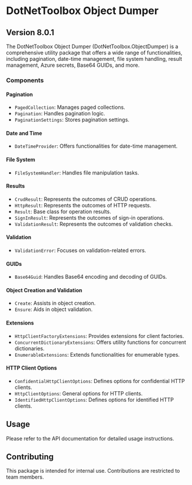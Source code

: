 # DotNetToolbox Object Dumper

## Version 8.0.1

The DotNetToolbox Object Dumper (DotNetToolbox.ObjectDumper) is a comprehensive utility package that offers a wide range of functionalities, including pagination, date-time management, file system handling, result management, Azure secrets, Base64 GUIDs, and more.

### Components

#### Pagination

- `PagedCollection`: Manages paged collections.
- `Pagination`: Handles pagination logic.
- `PaginationSettings`: Stores pagination settings.

#### Date and Time

- `DateTimeProvider`: Offers functionalities for date-time management.

#### File System

- `FileSystemHandler`: Handles file manipulation tasks.

#### Results

- `CrudResult`: Represents the outcomes of CRUD operations.
- `HttpResult`: Represents the outcomes of HTTP requests.
- `Result`: Base class for operation results.
- `SignInResult`: Represents the outcomes of sign-in operations.
- `ValidationResult`: Represents the outcomes of validation checks.

#### Validation

- `ValidationError`: Focuses on validation-related errors.

#### GUIDs

- `Base64Guid`: Handles Base64 encoding and decoding of GUIDs.

#### Object Creation and Validation

- `Create`: Assists in object creation.
- `Ensure`: Aids in object validation.

#### Extensions

- `HttpClientFactoryExtensions`: Provides extensions for client factories.
- `ConcurrentDictionaryExtensions`: Offers utility functions for concurrent dictionaries.
- `EnumerableExtensions`: Extends functionalities for enumerable types.

#### HTTP Client Options

- `ConfidentialHttpClientOptions`: Defines options for confidential HTTP clients.
- `HttpClientOptions`: General options for HTTP clients.
- `IdentifiedHttpClientOptions`: Defines options for identified HTTP clients.

## Usage

Please refer to the API documentation for detailed usage instructions.

## Contributing

This package is intended for internal use. Contributions are restricted to team members.
